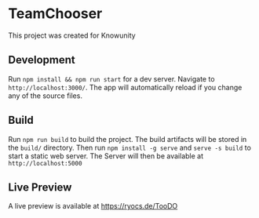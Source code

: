 # TeamChooser

This project was created for Knowunity

## Development

Run `npm install && npm run start` for a dev server. Navigate to `http://localhost:3000/`. The app will automatically reload if you change any of the source files.

## Build

Run `npm run build` to build the project. The build artifacts will be stored in the `build/` directory.
Then run `npm install -g serve` and `serve -s build` to start a static web server.
The Server will then be available at `http://localhost:5000`

## Live Preview
A live preview is available at https://ryocs.de/TooDO
